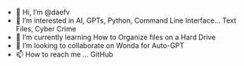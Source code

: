 - 👋 Hi, I’m @daefv
- 👀 I’m interested in AI, GPTs, Python, Command Line Interface... Text Files, Cyber Crime
- 🌱 I’m currently learning How to Organize files on a Hard Drive 
- 💞️ I’m looking to collaborate on Wonda for Auto-GPT
- 📫 How to reach me ... GitHub

<!---
daefv/daefv is a ✨ special ✨ repository because its `README.md` (this file) appears on your GitHub profile.
You can click the Preview link to take a look at your changes.
--->
